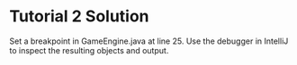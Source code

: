 # Tutorial 2 Solution
Set a breakpoint in GameEngine.java at line 25. 
Use the debugger in IntelliJ to inspect the resulting objects and output.